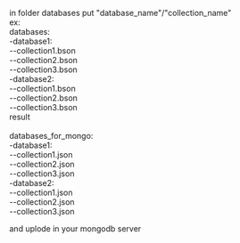 in folder databases put "database_name"/"collection_name"<br>
ex:<br>
    databases:<br>
        -database1:<br>
            --collection1.bson<br>
            --collection2.bson<br>
            --collection3.bson<br>
        -database2:<br>
            --collection1.bson<br>
            --collection2.bson<br>
            --collection3.bson<br>
result<br></br>
    databases_for_mongo:<br>
        -database1:<br>
            --collection1.json<br>
            --collection2.json<br>
            --collection3.json<br>
        -database2:<br>
            --collection1.json<br>
            --collection2.json<br>
            --collection3.json<br>

and uplode in your mongodb server 
